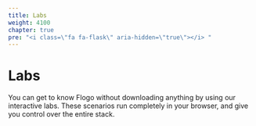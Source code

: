 ```yaml
---
title: Labs
weight: 4100
chapter: true
pre: "<i class=\"fa fa-flask\" aria-hidden=\"true\"></i> "
---
```


# Labs

You can get to know Flogo without downloading anything by using our interactive labs. These scenarios run completely in your browser, and give you control over the entire stack.